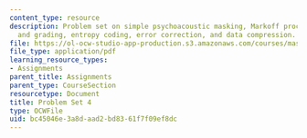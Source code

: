 ```yaml
---
content_type: resource
description: Problem set on simple psychoacoustic masking, Markoff processes, entropy,
  and grading, entropy coding, error correction, and data compression.
file: https://ol-ocw-studio-app-production.s3.amazonaws.com/courses/mas-160-signals-systems-and-information-for-media-technology-fall-2007/bc45046e3a8daad2bd8361f7f09ef8dc_ps4.pdf
file_type: application/pdf
learning_resource_types:
- Assignments
parent_title: Assignments
parent_type: CourseSection
resourcetype: Document
title: Problem Set 4
type: OCWFile
uid: bc45046e-3a8d-aad2-bd83-61f7f09ef8dc
---
```

